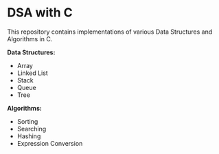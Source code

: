 # DSA with C

This repository contains implementations of various Data Structures and Algorithms in C.

**Data Structures:**

* Array
* Linked List
* Stack
* Queue
* Tree

**Algorithms:**

* Sorting 
* Searching 
* Hashing
* Expression Conversion
